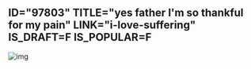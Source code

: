 ID="97803"
TITLE="yes father I'm so thankful for my pain"
LINK="i-love-suffering"
IS_DRAFT=F
IS_POPULAR=F
----------

![img](https://rdxhiwxfooidvexdrgxs.supabase.co/storage/v1/object/public/images/father-pain-thankful.jpg?t=2024-07-16T06%3A00%3A23.951Z)
